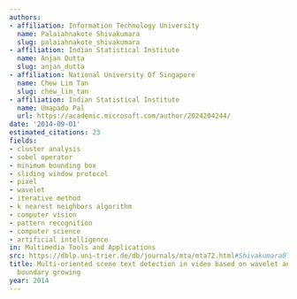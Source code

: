 ```yaml
---
authors:
- affiliation: Information Technology University
  name: Palaiahnakote Shivakumara
  slug: palaiahnakote_shivakumara
- affiliation: Indian Statistical Institute
  name: Anjan Dutta
  slug: anjan_dutta
- affiliation: National University Of Singapore
  name: Chew Lim Tan
  slug: chew_lim_tan
- affiliation: Indian Statistical Institute
  name: Umapada Pal
  url: https://academic.microsoft.com/author/2024204244/
date: '2014-09-01'
estimated_citations: 23
fields:
- cluster analysis
- sobel operator
- minimum bounding box
- sliding window protocol
- pixel
- wavelet
- iterative method
- k nearest neighbors algorithm
- computer vision
- pattern recognition
- computer science
- artificial intelligence
in: Multimedia Tools and Applications
src: https://dblp.uni-trier.de/db/journals/mta/mta72.html#Shivakumara0TP14
title: Multi-oriented scene text detection in video based on wavelet and angle projection
  boundary growing
year: 2014
---
```

